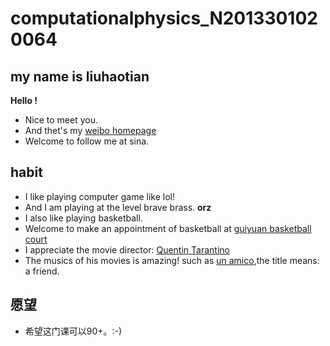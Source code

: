 # computationalphysics_N2013301020064

## my name is liuhaotian
**Hello !**
- Nice to meet you.
- And thet's my [weibo homepage](http://weibo.com/1807414551/profile?topnav=1&wvr=6&is_all=1) 
- Welcome to follow me at sina.

## habit
 - I like playing computer game like lol!
 - And I am playing at the level brave brass. **orz**
 - I also like playing basketball.
 - Welcome to make an appointment of basketball at [guiyuan basketball court](http://map.baidu.com/?newmap=1&s=inf%26uid%3Df757e6ee82ff5d17270bd0b7%26wd%3D%E6%AD%A6%E6%B1%89%E5%A4%A7%E5%AD%A6%E6%A1%82%E5%9B%AD%26all%3D1%26c%3D218&from=alamap&tpl=map_singlepoint)
 - I appreciate the movie director: [Quentin Tarantino](http://baike.baidu.com/link?url=LlnvUKAkUEBHkdpiROD1KyCo8fztgC0eexW4VfgUQ3TMuRGj8vpKr-IDJxm3LIrbKCRWUYeVpHAxJpen05BdEa)
 - The musics of his movies is amazing! such as [un amico](http://music.163.com/#/song?id=5041747),the title means: a friend.
 
## 愿望
- 希望这门课可以90+。:-)
